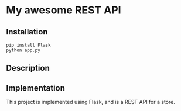 # My awesome REST API

## Installation

```
pip install Flask
python app.py
```

## Description



## Implementation

This project is implemented using Flask, and is a REST API for a store.

